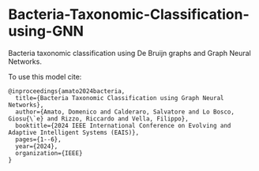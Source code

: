 # Bacteria-Taxonomic-Classification-using-GNN
Bacteria taxonomic classification using De Bruijn graphs and Graph Neural  Networks. 

To use this model cite: 

```
@inproceedings{amato2024bacteria,
  title={Bacteria Taxonomic Classification using Graph Neural Networks},
  author={Amato, Domenico and Calderaro, Salvatore and Lo Bosco, Giosu{\`e} and Rizzo, Riccardo and Vella, Filippo},
  booktitle={2024 IEEE International Conference on Evolving and Adaptive Intelligent Systems (EAIS)},
  pages={1--6},
  year={2024},
  organization={IEEE}
}
```
